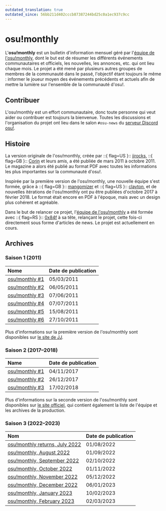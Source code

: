 ```yaml
---
outdated_translation: true
outdated_since: 56bb211d402cccb87387244bd25c0a1ec937c9cc
---
```


# osu!monthly

L'**osu!monthly** est un bulletin d'information mensuel géré par l'[équipe de l'osu!monthly](/wiki/People/osu!monthly_team), dont le but est de résumer les différents événements communautaires et officiels, les nouvelles, les annonces, etc. qui ont lieu chaque mois. Le projet a été mené par plusieurs autres groupes de membres de la communauté dans le passé, l'objectif étant toujours le même : informer le joueur moyen des événements précédents et actuels afin de mettre la lumière sur l'ensemble de la communauté d'osu!.

## Contribuer

L'osu!monthly est un effort communautaire, donc toute personne qui veut aider ou contribuer est toujours la bienvenue. Toutes les discussions et l'organisation du projet ont lieu dans le salon `#osu-news` du [serveur Discord osu!](/wiki/Community/osu!_Discord_server).

## Histoire

La version originale de l'osu!monthly, créée par ::{ flag=US }:: [jjrocks](https://osu.ppy.sh/users/30985), ::{ flag=GB }:: [Corin](https://osu.ppy.sh/users/639270) et leurs amis, a été publiée de mars 2011 à octobre 2011. Le magazine a alors été publié au format PDF avec toutes les informations les plus importantes sur la communauté d'osu!.

Inspirée par la première version de l'osu!monthly, une nouvelle équipe s'est formée, grâce à ::{ flag=GB }:: [mangomizer](https://osu.ppy.sh/users/1893718) et ::{ flag=US }:: [clayton](https://osu.ppy.sh/users/3666350), et de nouvelles itérations de l'osu!monthly ont pu être publiées d'octobre 2017 à février 2018. Le format était encore en PDF à l'époque, mais avec un design plus cohérent et agréable.

Dans le but de relancer ce projet, l'[équipe de l'osu!monthly](/wiki/People/osu!monthly_team) a été formée avec ::{ flag=RS }:: [0x84f](https://osu.ppy.sh/users/7944724) à sa tête, relançant le projet, cette fois-ci directement sous forme d'articles de news. Le projet est actuellement en cours.

## Archives

### Saison 1 (2011)

| Nome | Date de publication |
| :-- | :-- |
| [osu!monthly #1](https://osumonthly.com/pdf/osu!monthly-1.pdf) | 05/03/2011 |
| [osu!monthly #2](https://osumonthly.com/pdf/osu!monthly-2.pdf) | 06/05/2011 |
| [osu!monthly #3](https://osumonthly.com/pdf/osu!monthly-3.pdf) | 07/06/2011 |
| [osu!monthly #4](https://osumonthly.com/pdf/osu!monthly-4.pdf) | 07/07/2011 |
| [osu!monthly #5](https://osumonthly.com/pdf/osu!monthly-5.pdf) | 15/08/2011 |
| [osu!monthly #6](https://osumonthly.com/pdf/osu!monthly-6.pdf) | 27/10/2011 |

Plus d'informations sur la première version de l'osu!monthly sont disponibles sur [le site de JJ](https://web.archive.org/web/20201112030400/http://jjwanda.com/projects/osumonthly.html).

### Saison 2 (2017–2018)

| Name | Date de publication |
| :-- | :-- |
| [osu!monthly #1](https://osumonthly.com/pdf/osu!monthly-2017-10.pdf) | 04/11/2017 |
| [osu!monthly #2](https://osumonthly.com/pdf/osu!monthly-2017-11.pdf) | 26/12/2017 |
| [osu!monthly #3](https://osumonthly.com/pdf/osu!monthly-2018-02.pdf) | 17/02/2018 |

Plus d'informations sur la seconde version de l'osu!monthly sont disponibles sur [le site officiel](https://web.archive.org/web/20201112030400/http://jjwanda.com/projects/osumonthly.html), qui contient également la liste de l'équipe et les archives de la production.

### Saison 3 (2022–2023)

| Nom | Date de publication |
| :-- | :-- |
| [osu!monthly returns, July 2022](https://osu.ppy.sh/home/news/2022-08-01-osumonthly-1) | 01/08/2022 |
| [osu!monthly, August 2022](https://osu.ppy.sh/home/news/2022-09-01-osumonthly-2) | 01/09/2022 |
| [osu!monthly, September 2022](https://osu.ppy.sh/home/news/2022-10-02-osumonthly-3) | 02/10/2022 |
| [osu!monthly, October 2022](https://osu.ppy.sh/home/news/2022-11-01-osumonthly-4) | 01/11/2022 |
| [osu!monthly, November 2022](https://osu.ppy.sh/home/news/2022-12-01-osumonthly-5) | 05/12/2022 |
| [osu!monthly, December 2022](https://osu.ppy.sh/home/news/2023-01-06-osumonthly-6) | 06/01/2023 |
| [osu!monthly, January 2023](https://osu.ppy.sh/home/news/2023-02-10-osumonthly-7) | 10/02/2023 |
| [osu!monthly, February 2023](https://osu.ppy.sh/home/news/2023-03-02-osumonthly-8) | 02/03/2023 |
